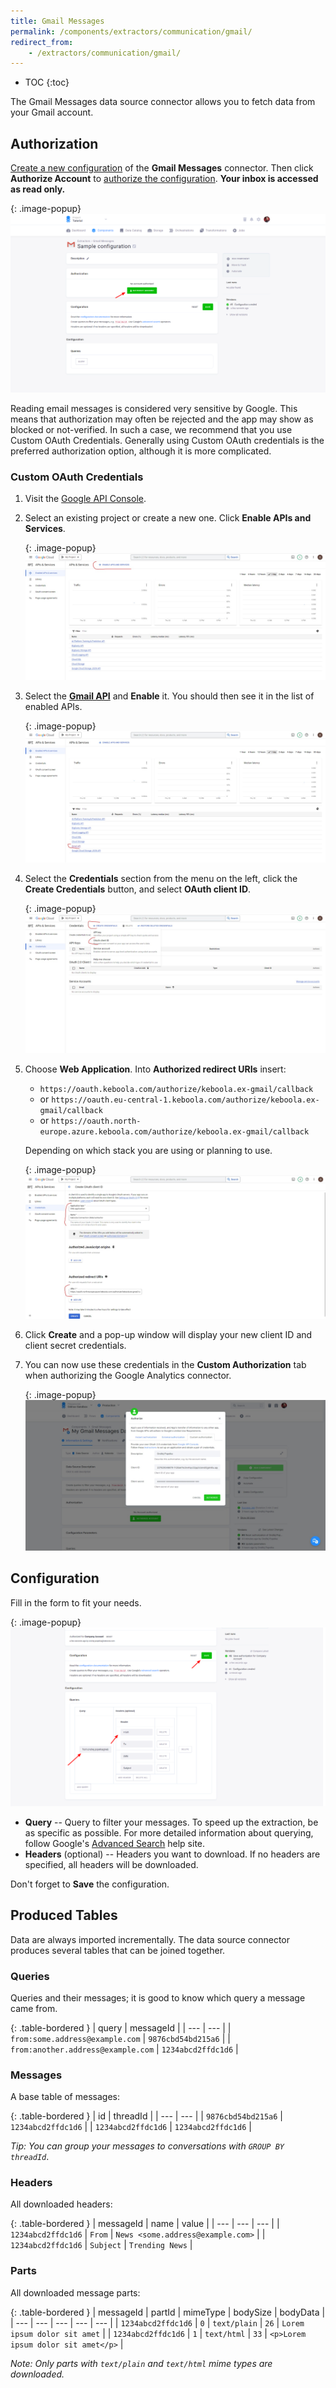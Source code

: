 ```yaml
---
title: Gmail Messages
permalink: /components/extractors/communication/gmail/
redirect_from:
    - /extractors/communication/gmail/
---
```


* TOC
{:toc}

The Gmail Messages data source connector allows you to fetch data from your Gmail account.

## Authorization
[Create a new configuration](/components/#creating-component-configuration) of the **Gmail Messages** connector.
Then click **Authorize Account** to [authorize the configuration](/components/#authorization). 
**Your inbox is accessed as read only.**

{: .image-popup}
![Gmail - authorize account](/components/extractors/communication/gmail/gmail-1.png)

Reading email messages is considered very sensitive by Google. This means that authorization may often be rejected and 
the app may show as blocked or not-verified. In such a case, we recommend that you use Custom OAuth Credentials. Generally using
Custom OAuth credentials is the preferred authorization option, although it is more complicated.

### Custom OAuth Credentials

1. Visit the [Google API Console](https://console.developers.google.com/).
2. Select an existing project or create a new one. Click **Enable APIs and Services**.
 
    {: .image-popup}
    ![Screenshot - Google API Console - Project](/components/extractors/communication/gmail/google_console_enable.png)

3. Select the [**Gmail API**](https://console.cloud.google.com/apis/library/gmail.googleapis.com) and **Enable** it. You should 
then see it in the list of enabled APIs.
 
    {: .image-popup}
    ![Screenshot - Google API Console - API list](/components/extractors/communication/gmail/google_console_apis.png)
    
4. Select the **Credentials** section from the menu on the left, click the **Create Credentials** button, and select **OAuth client ID**.
  
    {: .image-popup}
    ![Screenshot - Google API Console - Create Credentials](/components/extractors/communication/gmail/google_console_credentials.png)
    
5. Choose **Web Application**. Into **Authorized redirect URIs** insert:
    - `https://oauth.keboola.com/authorize/keboola.ex-gmail/callback`
    - or `https://oauth.eu-central-1.keboola.com/authorize/keboola.ex-gmail/callback`
    - or `https://oauth.north-europe.azure.keboola.com/authorize/keboola.ex-gmail/callback`

    Depending on which stack you are using or planning to use.

    {: .image-popup}
    ![Screenshot - Google API Console - Fill Credentials](/components/extractors/communication/gmail/google_console_detail.png)

6. Click **Create** and a pop-up window will display your new client ID and client secret credentials.
7. You can now use these credentials in the **Custom Authorization** tab when authorizing the Google Analytics connector.
 
    {: .image-popup}
    ![Screenshot - Custom Authorization](/components/extractors/communication/gmail/custom-credentials.png)

## Configuration
Fill in the form to fit your needs.

{: .image-popup}
![Gmail - configure queries](/components/extractors/communication/gmail/gmail-2.png)

- **Query** -- Query to filter your messages. To speed up the extraction, be as specific as possible. 
For more detailed information about querying, follow Google's [Advanced Search](https://support.google.com/mail/answer/7190?hl=en) help site.
- **Headers** (optional) -- Headers you want to download. If no headers are specified, all headers will be downloaded.

Don't forget to **Save** the configuration.

## Produced Tables
Data are always imported incrementally. The data source connector produces several tables that can be joined together.

### Queries
Queries and their messages; it is good to know which query a message came from.

{: .table-bordered }
| query | messageId |
| --- | --- |
| `from:some.address@example.com` | `9876cbd54bd215a6` |
| `from:another.address@example.com` | `1234abcd2ffdc1d6` |

### Messages
A base table of messages:

{: .table-bordered }
| id | threadId |
| --- | --- |
| `9876cbd54bd215a6` | `1234abcd2ffdc1d6` |
| `1234abcd2ffdc1d6` | `1234abcd2ffdc1d6` |

*Tip: You can group your messages to conversations with `GROUP BY threadId`*.

### Headers
All downloaded headers:

{: .table-bordered }
| messageId | name | value |
| --- | --- | --- |
| `1234abcd2ffdc1d6` | `From` | `News <some.address@example.com>` |
| `1234abcd2ffdc1d6` | `Subject` | `Trending News` |

### Parts
All downloaded message parts:

{: .table-bordered }
| messageId | partId | mimeType | bodySize | bodyData |
| --- | --- | --- | --- | --- |
| `1234abcd2ffdc1d6` | `0` | `text/plain` | `26` | `Lorem ipsum dolor sit amet` |
| `1234abcd2ffdc1d6` | `1` | `text/html` | `33` | `<p>Lorem ipsum dolor sit amet</p>` |

*Note: Only parts with `text/plain` and `text/html` mime types are downloaded.*
